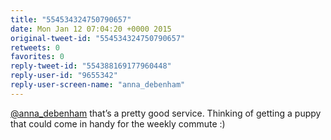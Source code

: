 ```yaml
---
title: "554534324750790657"
date: Mon Jan 12 07:04:20 +0000 2015
original-tweet-id: "554534324750790657"
retweets: 0
favorites: 0
reply-tweet-id: "554388169177960448"
reply-user-id: "9655342"
reply-user-screen-name: "anna_debenham"
---
```

<a href="https://twitter.com/anna_debenham">@anna_debenham</a> that’s a pretty good service. Thinking of getting a puppy that could come in handy for the weekly commute :)
